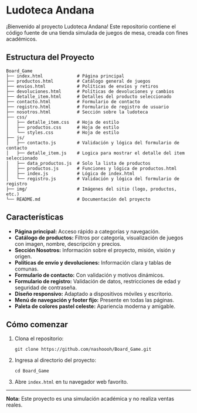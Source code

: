 # Ludoteca Andana

¡Bienvenido al proyecto Ludoteca Andana! Este repositorio contiene el código fuente de una tienda simulada de juegos de mesa, creada con fines académicos.

## Estructura del Proyecto

```
Board_Game
├── index.html             # Página principal
├── productos.html         # Catálogo general de juegos
├── envios.html            # Políticas de envíos y retiros
├── devoluciones.html      # Políticas de devoluciones y cambios
├── detalle_item.html      # Detalles del producto seleccionado
├── contacto.html          # Formulario de contacto
├── registro.html          # Formulario de registro de usuario
├── nosotros.html          # Sección sobre la ludoteca
├── css/
│   ├── detalle_item.css   # Hoja de estilo
│   ├── productos.css      # Hoja de estilo
│   └── styles.css         # Hoja de estilo
├── js/
│   ├── contacto.js        # Validación y lógica del formulario de contacto
│   ├── detalle_item.js    # Logica para mostrar el detalle del item seleccionado
│   ├── data_productos.js  # Solo la lista de productos
│   ├── productos.js       # Funciones y lógica de productos.html
│   ├── index.js           # Lógica de index.html
│   └── registro.js        # Validación y lógica del formulario de registro
├── img/                   # Imágenes del sitio (logo, productos, etc.)
└── README.md              # Documentación del proyecto
```

## Características

- **Página principal:** Acceso rápido a categorías y navegación.
- **Catálogo de productos:** Filtros por categoría, visualización de juegos con imagen, nombre, descripción y precios.
- **Sección Nosotros:** Información sobre el proyecto, misión, visión y origen.
- **Políticas de envío y devoluciones:** Información clara y tablas de comunas.
- **Formulario de contacto:** Con validación y motivos dinámicos.
- **Formulario de registro:** Validación de datos, restricciones de edad y seguridad de contraseña.
- **Diseño responsivo:** Adaptado a dispositivos móviles y escritorio.
- **Menú de navegación y footer fijo:** Presente en todas las páginas.
- **Paleta de colores pastel celeste:** Apariencia moderna y amigable.

## Cómo comenzar

1. Clona el repositorio:
   ```
   git clone https://github.com/nashoooh/Board_Game.git
   ```

2. Ingresa al directorio del proyecto:
   ```
   cd Board_Game
   ```

3. Abre `index.html` en tu navegador web favorito.

---

**Nota:** Este proyecto es una simulación académica y no realiza ventas reales.